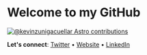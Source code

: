 # Welcome to my GitHub

[![@kevinzunigacuellar Astro contributions](https://astro.badg.es/v2/contributor/kevinzunigacuellar.svg)](https://astro.badg.es/contributor/kevinzunigacuellar/)

**Let's connect**: [Twitter](https://twitter.com/kevinzunigacuel) • [Website](https://www.kevinzc.com) • [LinkedIn](https://www.linkedin.com/in/kevinzc/)
